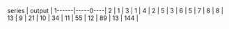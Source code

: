 series | output   |
1------|-----0----|
2      |     1    |
3      |     1    |
4      |     2    |
5      |     3    |
6      |     5    | 
7      |     8    | 
8      |     13   |
9      |     21   |
10     |     34   |
11     |     55   |
12     |     89   |
13     |    144   |
